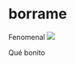 # borrame
Fenomenal
![](http://www.plantuml.com/plantuml/proxy?src=https://raw.githubusercontent.com/2daw-jovellanos/borrame/master/uml1.txt)

Qué bonito


